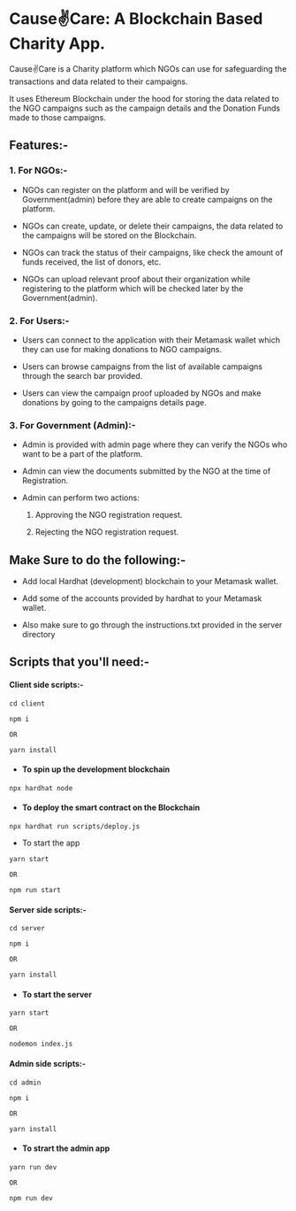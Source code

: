 # Cause✌️Care: A Blockchain Based Charity App.

<p>Cause✌️Care is a Charity platform which NGOs can use for safeguarding the transactions and data related to their campaigns.</p>
<p>It uses Ethereum Blockchain under the hood for storing the data related to the NGO campaigns such as the campaign details and the Donation Funds made to those campaigns.</p>

## Features:-

### <strong>1. For NGOs:-</strong>
<ul>
    <li>
        <p>NGOs can register on the platform and will be verified by Government(admin) before they are able to create campaigns on the platform.</p>
    </li>
    <li>
        <p>NGOs can create, update, or delete their campaigns, the data related to the campaigns will be stored on the Blockchain.</p>
    </li>
    <li>
        <p>NGOs can track the status of their campaigns, like check the amount of funds received, the list of donors, etc.</p>
    </li>
    <li>
        <p>NGOs can upload relevant proof about their organization while registering to the platform which will be checked later by the Government(admin).
        </p>
    </li>
</ul>

### <strong>2. For Users:-</strong>

<ul>
    <li>
        <p>Users can connect to the application with their Metamask wallet which they can use for making donations to NGO campaigns.</p>
    </li>
    <li>
        <p>Users can browse campaigns from the list of available campaigns through the search bar provided.</p>
    </li>
    <li>
        <p>Users can view the campaign proof uploaded by NGOs and make donations by going to the campaigns details page.</p>
    </li>
</ul>

### <strong>3. For Government (Admin):-</strong>

<ul>
    <li>
        <p>Admin is provided with admin page where they can verify the NGOs who want to be a part of the platform.</p>
    </li>
    <li>
        <p>Admin can view the documents submitted by the NGO at the time of Registration.</p>
    </li>
    <li>
        <p>Admin can perform two actions:</p>
    </li>
      <ol>
          <li><p>Approving the NGO registration request.</p></li>
          <li><p>Rejecting the NGO registration request.</p></li>
      </ol>
</ul>

## Make Sure to do the following:-
- <p>Add local Hardhat (development) blockchain to your Metamask wallet.</p>
- <p>Add some of the accounts provided by hardhat to your Metamask wallet.</p>
- <p>Also make sure to go through the instructions.txt provided in the server directory</p>

## Scripts that you'll need:-

#### Client side scripts:- 

```
cd client
```

```
npm i

OR 

yarn install
```

- #### To spin up the development blockchain

```
npx hardhat node
```

- #### To deploy the smart contract on the Blockchain

```
npx hardhat run scripts/deploy.js
```

- To start the app 

```
yarn start

OR

npm run start
```

#### Server side scripts:- 

```
cd server
```

```
npm i 

OR 

yarn install
```

- #### To start the server 

```
yarn start 

OR

nodemon index.js
```

#### Admin side scripts:-

```
cd admin
```

```
npm i

OR 

yarn install
```

- #### To strart the admin app

```
yarn run dev

OR

npm run dev

